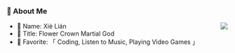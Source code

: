 ### 👤 About Me

<img align="right" src="https://discord.c99.nl/widget/theme-1/991351525391736912.png" />

- 🥸 Name: Xiè Lián
- 👑 Title: Flower Crown Martial God
- 💖 Favorite: 「 Coding, Listen to Music, Playing Video Games 」
